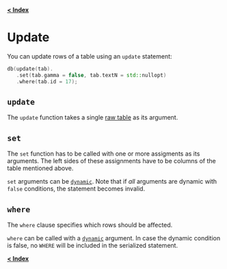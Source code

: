 [**\< Index**](README.md)

# Update

You can update rows of a table using an `update` statement:

```C++
db(update(tab).
   .set(tab.gamma = false, tab.textN = std::nullopt)
   .where(tab.id = 17);
```

## `update`

The `update` function takes a single [raw table](tables.md) as its argument.

## `set`

The `set` function has to be called with one or more assigments as its
arguments. The left sides of these assignments have to be columns of the table
mentioned above.

`set` arguments can be [`dynamic`](dynamic.md). Note that if *all* arguments are dynamic with
`false` conditions, the statement becomes invalid.

## `where`

The `where` clause specifies which rows should be affected.

`where` can be called with a [`dynamic`](dynamic.md) argument. In case the
dynamic condition is false, no `WHERE` will be included in the serialized
statement.

[**\< Index**](README.md)
